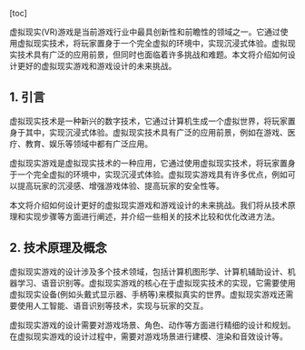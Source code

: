 
[toc]                    
                
                
虚拟现实(VR)游戏是当前游戏行业中最具创新性和前瞻性的领域之一。它通过使用虚拟现实技术，将玩家置身于一个完全虚拟的环境中，实现沉浸式体验。虚拟现实技术具有广泛的应用前景，但同时也面临着许多挑战和难题。本文将介绍如何设计更好的虚拟现实游戏和游戏设计的未来挑战。

## 1. 引言

虚拟现实技术是一种新兴的数字技术，它通过计算机生成一个虚拟世界，将玩家置身于其中，实现沉浸式体验。虚拟现实技术具有广泛的应用前景，例如在游戏、医疗、教育、娱乐等领域中都有广泛应用。

虚拟现实游戏是虚拟现实技术的一种应用，它通过使用虚拟现实技术，将玩家置身于一个完全虚拟的环境中，实现沉浸式体验。虚拟现实游戏具有许多优点，例如可以提高玩家的沉浸感、增强游戏体验、提高玩家的安全性等。

本文将介绍如何设计更好的虚拟现实游戏和游戏设计的未来挑战。我们将从技术原理和实现步骤等方面进行阐述，并介绍一些相关的技术比较和优化改进方法。

## 2. 技术原理及概念

虚拟现实游戏的设计涉及多个技术领域，包括计算机图形学、计算机辅助设计、机器学习、语音识别等。虚拟现实游戏的核心在于虚拟现实技术的实现，它需要使用虚拟现实设备(例如头戴式显示器、手柄等)来模拟真实的世界。虚拟现实游戏还需要使用人工智能、语音识别等技术，实现与玩家的交互。

虚拟现实游戏的设计需要对游戏场景、角色、动作等方面进行精细的设计和规划。在虚拟现实游戏的设计过程中，需要对游戏场景进行建模、渲染和音效设计等。

